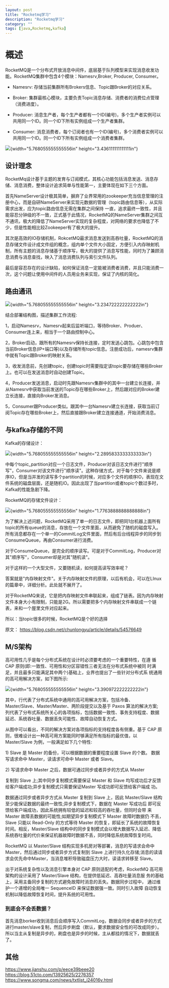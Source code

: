 ```yaml
---
layout: post
title: "Rocketmq学习"
description: "Rocketmq学习"
category: ""
tags: [java,Rocketmq,kafka]
---
```



概述
====

RocketMQ是一个分布式开放消息中间件，底层基于队列模型来实现消息收发功能。RocketMQ集群中包含4个模块：Namesrv,Broker, Producer, Consumer。

-   Namesrv: 存储当前集群所有Brokers信息、Topic跟Broker的对应关系。

-   Broker:
    集群最核心模块，主要负责Topic消息存储、消费者的消费位点管理（消费进度）。

-   Producer:
    消息生产者，每个生产者都有一个ID(编号)，多个生产者实例可以共用同一个ID。同一个ID下所有实例组成一个生产者集群。

-   Consumer:
    消息消费者，每个订阅者也有一个ID(编号)，多个消费者实例可以共用同一个ID。同一个ID下所有实例组成一个消费者集群。

 ![](../images/Rocketmq学习/image1.png){width="5.768055555555556in" height="3.436111111111111in"}

设计理念
--------

 RocketMq设计基于主题的发育与订阅模式，其核心功能包括消息发送、消息存储、消息消费，整体设计追求简单与性能第一，主要体现在如下三个方面。

 首先NameServer设计极其简单，摒弃了业界常用的zookeeper充当信息管理的注册中心，而是自研NameServer来实现元数据的管理（topic路由信息等），从实际需求出发，应为topic路由信息无需在集群之间保持
 一直，追求最终一致性，并且能容忍分钟级的不一致，正式基于此情况，RocketMQ的NameServer集群之间互不通讯，极大的降低了NameServer实现的复杂程度，对网络的要求也降低了不少，但是性能相比较Zookeeper有了极大的提升。

 其次是高效的IO存储机制，RokcetMQ最求消息发送到高吞吐量，RocketMQ的消息存储文件设计成文件组的概念，组内单个文件大小固定，方便引入内存映射机制，所有主题的消息存储基于顺序写，极大的提供了消息写性能，同时为了兼顾消息消费与消息查找，映入了消息消费队列与索引文件队列。

 最后是容忍存在的设计缺陷，如何保证消息一定能被消费者消费，并且只能消费一次，这个问题让使用中间件的人员用业务来实现，保证了内核的简化。

路由通讯
--------

 ![](../images/Rocketmq学习/image2.png){width="5.768055555555556in"
 height="3.234722222222222in"}

 结合部署结构图，描述集群工作流程:

 1，启动Namesrv，Namesrv起来后监听端口，等待Broker、Produer、Consumer连上来，相当于一个路由控制中心。

 2，Broker启动，跟所有的Namesrv保持长连接，定时发送心跳包。心跳包中包含当前Broker信息(IP+端口等)以及存储所有topic信息。注册成功后，namesrv集群中就有Topic跟Broker的映射关系。

 3，收发消息前，先创建topic，创建topic时需要指定该topic要存储在哪些Broker上。也可以在发送消息时自动创建Topic。

 4，Producer发送消息，启动时先跟Namesrv集群中的其中一台建立长连接，并从Namesrv中获取当前发送的Topic存在哪些Broker上，然后跟对应的Broker建立长连接，直接向Broker发消息。

 5，Consumer跟Producer类似。跟其中一台Namesrv建立长连接，获取当前订阅Topic存在哪些Broker上，然后直接跟Broker建立连接通道，开始消费消息。

与kafka存储的不同
-----------------

 Kafka的存储设计：

 ![](../images/Rocketmq学习/image3.png){width="5.768055555555556in"
 height="2.2895833333333333in"}

 中每个topic\_partition对应一个日志文件，Producer对该日志文件进行"顺序写"，Consumer对该文件进行"顺序读"。这种存储方式，对于每个文件来说是顺序IO，但是当并发的读写多个partition的时候，对应多个文件的顺序IO，表现在文件系统的磁盘层面，还是随机IO。因此出现了当partition或者topic个数过多时，Kafka的性能急剧下降。

 RocketMQ的存储文件设计：

 ![](../images/Rocketmq学习/image4.png){width="5.768055555555556in"
 height="1.7763888888888888in"}

 为了解决上述问题，RocketMQ采用了单一的日志文件，即把同1台机器上面所有topic的所有queue的消息，存放在一个文件里面，从而避免了随机的磁盘写入。所有消息都存在一个单一的CommitLog文件里面，然后有后台线程异步的同步到ConsumeQueue，再由Consumer进行消费。

 对于ConsumeQueue，是完全的顺序读写。可是对于CommitLog，Producer对其"顺序写"，Consumer却是对其"随机读"。

 对于这样的一个大型文件，又要随机读，如何提高读写效率呢？

 答案就是"内存映射文件"。关于内存映射文件的原理，以后有机会，可以在LInux的篇章中，详细分析。此处就不展开了。

 对于RocketMQ来说，它是把内存映射文件串联起来，组成了链表。因为内存映射文件本身大小有限制，只能是2G。所以需要把多个内存映射文件串联成一个链表，来和一个屋里文件对应起来。

 所以：当topic很多的时候，RocketMQ是个好的选择

 原文： <https://blog.csdn.net/chunlongyu/article/details/54576649>

M/S架构
-------

 高可用性几乎是每个分布式系统在设计时必须要考虑的一个重要特性，在遵 循
 CAP 原则(即:一致性、可用性和分区容错性三者无法在分布式系统中被同
 时满足，并且最多只能满足其中两个)基础上，业界也提出了一些针对分布式系
 统通用的高可用解决方案，如下图所示:

![](../images/Rocketmq学习/image5.png){width="5.768055555555556in"
height="3.390972222222222in"}

 其中，行代表了分布式系统中通用的高可用解决方案，包括冷备、
 Master/Slave、Master/Master、两阶段提交以及基于 Paxos 算法的解决方案;
 列代表了分布式系统所关心的各项指标，包括数据一致性、事务支持程度、数据
 延迟、系统吞吐量、数据丢失可能性、故障自动恢复方式。

 从图中可以看出，不同的解决方案对各项指标的支持程度各有侧重。基于 CAP
 原则，很难设计出一种高可用方案能同时够满足所有指标的最优值，以
 Master/Slave 为例，一般满足如下几个特性:

 1\) Slave 是 Master 的备份，可以根据数据的重要程度设置 Slave 的个数。
 数据写请求命中 Master，读请求可命中 Master 或者 Slave。

 2\) 写请求命中 Master 之后，数据可通过同步或者异步的方式从 Master

 复制到 Slave 上;其中同步复制模式需要保证 Master 和 Slave
 均写成功后才反馈给客户端成功;异步复制模式只需要保证Master
 写成功即可反馈给客户端成 功。

 数据通过同步或者异步方式从 Master 复制到 Slave 上，因此 Master/Slave
 结构至少能保证数据的最终一致性;异步复制模式下，数据在 Master 写成功后
 即可反馈给客户端成功，因此系统拥有较低的延迟和较高的吞吐量，但同时会带
 来 Master 故障丢数据的可能性;如期望异步复制模式下 Master 故障时数据仍
 不丢，Slave 只能以 Read-Only 的方式等待 Master
 的恢复，即延长了系统的故障恢复时间。相反，Master/Slave
 结构中的同步复制模式会以增大数据写入延迟、降低系统吞吐量的代价来保证机器故障时数据不丢，同时降低系统故障恢复时间。

 RocketMQ 以 Master/Slave 结构实现多机房对等部署，消息的写请求会命中
 Master，然后通过同步或者异步方式复制到 Slave
 上进行持久化存储;消息的读请求会优先命中Master，当消息堆积导致磁盘压力大时，读请求转移至
 Slave。

 出于对系统复杂性以及消息引擎本身对 CAP 原则适配的考虑，RocketMQ
 高可用架构的设计采用了 Master/Slave 结构，在提供低延迟、高吞吐量消息服
 务的基础上，采用主备同步复制的方式避免故障时消息的丢失。数据同步过程中，
 通过维护一个递增的全局唯一 SequenceID 来保证数据强一致。同时引入故障
 自动恢复机制以降低故障恢复时间，提升系统的可用性。

### 到底会不会丢数据？
首先消息borker收到消息后会顺序写入CommitLog，数据会同步或者异步的方式进行master/slave复制，然后异步刷盘（默认，要求数据安全性的可改成同步）。所以当主从复制是异步的，刷盘也是异步的时候，主从都挂的情况下，数据就丢了。

其他
----

 <https://www.jianshu.com/p/eece39beee20>
 <https://blog.51cto.com/13925625/2276357>
 <https://www.songma.com/news/txtlist_i24016v.html>
